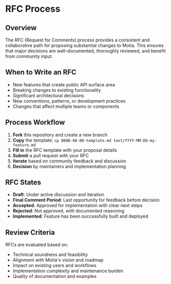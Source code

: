 # RFC Process

## Overview
The RFC (Request for Comments) process provides a consistent and collaborative path for proposing substantial changes to Motia. This ensures that major decisions are well-documented, thoroughly reviewed, and benefit from community input.

## When to Write an RFC
- New features that create public API surface area
- Breaking changes to existing functionality
- Significant architectural decisions
- New conventions, patterns, or development practices
- Changes that affect multiple teams or components

## Process Workflow
1. **Fork** this repository and create a new branch
2. **Copy** the template: `cp 0000-00-00-template.md text/YYYY-MM-DD-my-feature.md`
3. **Fill in** the RFC template with your proposal details
4. **Submit** a pull request with your RFC
5. **Iterate** based on community feedback and discussion
6. **Decision** by maintainers and implementation planning

## RFC States
- **Draft**: Under active discussion and iteration
- **Final Comment Period**: Last opportunity for feedback before decision
- **Accepted**: Approved for implementation with clear next steps
- **Rejected**: Not approved, with documented reasoning
- **Implemented**: Feature has been successfully built and deployed

## Review Criteria
RFCs are evaluated based on:
- Technical soundness and feasibility
- Alignment with Motia's vision and roadmap
- Impact on existing users and workflows
- Implementation complexity and maintenance burden
- Quality of documentation and examples